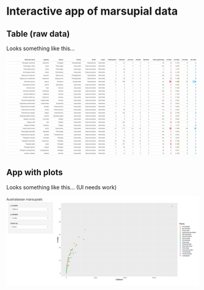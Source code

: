 
# Interactive app of marsupial data

## Table (raw data)

Looks something like this…

<img src="screenshots/Table.png"/>

## App with plots

Looks something like this… (UI needs work)

<img src="screenshots/App.png"/>
